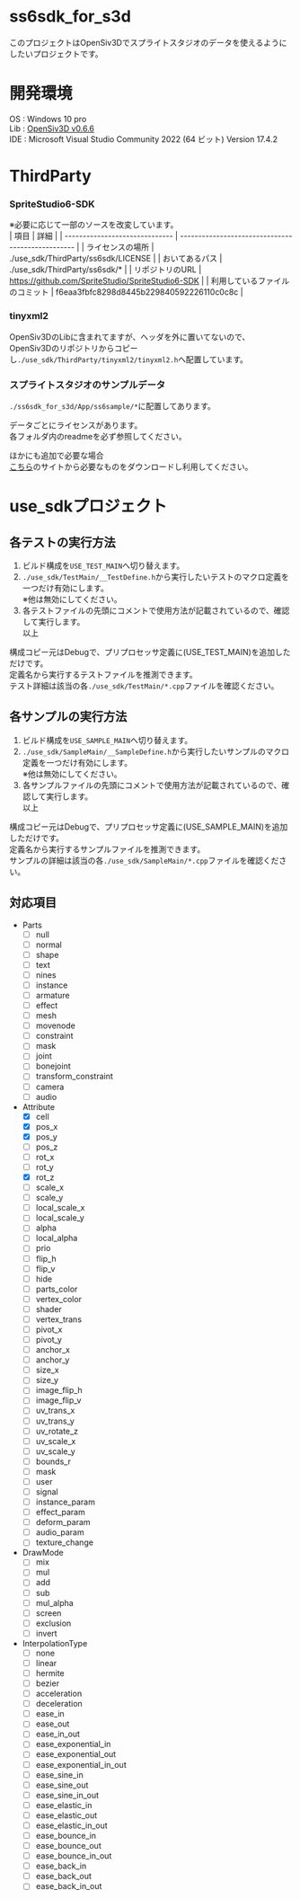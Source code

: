 # ss6sdk_for_s3d
このプロジェクトはOpenSiv3Dでスプライトスタジオのデータを使えるようにしたいプロジェクトです。  

# 開発環境
OS  : Windows 10 pro  
Lib : [OpenSiv3D v0.6.6](https://github.com/Siv3D/OpenSiv3D)  
IDE : Microsoft Visual Studio Community 2022 (64 ビット) Version 17.4.2  

# ThirdParty
### SpriteStudio6-SDK
※必要に応じて一部のソースを改変しています。  
| 項目                           | 詳細                                              |
| ------------------------------ | ------------------------------------------------- |
| ライセンスの場所               | ./use_sdk/ThirdParty/ss6sdk/LICENSE        |
| おいてあるパス                 | ./use_sdk/ThirdParty/ss6sdk/*              |
| リポジトリのURL                | https://github.com/SpriteStudio/SpriteStudio6-SDK |
| 利用しているファイルのコミット | f6eaa3fbfc8298d8445b229840592226110c0c8c          |
  
### tinyxml2
OpenSiv3DのLibに含まれてますが、ヘッダを外に置いてないので、  
OpenSiv3Dのリポジトリからコピーし`./use_sdk/ThirdParty/tinyxml2/tinyxml2.h`へ配置しています。  
  
### スプライトスタジオのサンプルデータ
`./ss6sdk_for_s3d/App/ss6sample/*`に配置してあります。  

データごとにライセンスがあります。  
各フォルダ内のreadmeを必ず参照してください。  
  
ほかにも追加で必要な場合  
[こちら](https://www.webtech.co.jp/help/ja/spritestudio/download/sample/)のサイトから必要なものをダウンロードし利用してください。  

# use_sdkプロジェクト

## 各テストの実行方法
1. ビルド構成を`USE_TEST_MAIN`へ切り替えます。  
2. `./use_sdk/TestMain/__TestDefine.h`から実行したいテストのマクロ定義を一つだけ有効にします。  
※他は無効にしてください。  
3. 各テストファイルの先頭にコメントで使用方法が記載されているので、確認して実行します。  
以上  

構成コピー元はDebugで、プリプロセッサ定義に(USE_TEST_MAIN)を追加しただけです。  
定義名から実行するテストファイルを推測できます。  
テスト詳細は該当の各`./use_sdk/TestMain/*.cpp`ファイルを確認ください。  
  
## 各サンプルの実行方法
1. ビルド構成を`USE_SAMPLE_MAIN`へ切り替えます。  
2. `./use_sdk/SampleMain/__SampleDefine.h`から実行したいサンプルのマクロ定義を一つだけ有効にします。  
※他は無効にしてください。  
3. 各サンプルファイルの先頭にコメントで使用方法が記載されているので、確認して実行します。  
以上  

構成コピー元はDebugで、プリプロセッサ定義に(USE_SAMPLE_MAIN)を追加しただけです。  
定義名から実行するサンプルファイルを推測できます。  
サンプルの詳細は該当の各`./use_sdk/SampleMain/*.cpp`ファイルを確認ください。  

## 対応項目  
 - Parts  
   - [ ] null  
   - [ ] normal  
   - [ ] shape  
   - [ ] text  
   - [ ] nines  
   - [ ] instance  
   - [ ] armature  
   - [ ] effect  
   - [ ] mesh  
   - [ ] movenode  
   - [ ] constraint  
   - [ ] mask  
   - [ ] joint  
   - [ ] bonejoint  
   - [ ] transform_constraint  
   - [ ] camera  
   - [ ] audio  
 - Attribute
   - [x] cell  
   - [x] pos_x  
   - [x] pos_y  
   - [ ] pos_z  
   - [ ] rot_x  
   - [ ] rot_y  
   - [x] rot_z  
   - [ ] scale_x  
   - [ ] scale_y  
   - [ ] local_scale_x  
   - [ ] local_scale_y  
   - [ ] alpha  
   - [ ] local_alpha  
   - [ ] prio  
   - [ ] flip_h  
   - [ ] flip_v  
   - [ ] hide  
   - [ ] parts_color  
   - [ ] vertex_color  
   - [ ] shader  
   - [ ] vertex_trans  
   - [ ] pivot_x  
   - [ ] pivot_y  
   - [ ] anchor_x  
   - [ ] anchor_y  
   - [ ] size_x  
   - [ ] size_y  
   - [ ] image_flip_h  
   - [ ] image_flip_v  
   - [ ] uv_trans_x  
   - [ ] uv_trans_y  
   - [ ] uv_rotate_z  
   - [ ] uv_scale_x  
   - [ ] uv_scale_y  
   - [ ] bounds_r  
   - [ ] mask  
   - [ ] user  
   - [ ] signal  
   - [ ] instance_param  
   - [ ] effect_param  
   - [ ] deform_param  
   - [ ] audio_param  
   - [ ] texture_change  
 - DrawMode
   - [ ] mix  
   - [ ] mul  
   - [ ] add  
   - [ ] sub  
   - [ ] mul_alpha  
   - [ ] screen  
   - [ ] exclusion  
   - [ ] invert  
 - InterpolationType
   - [ ] none  
   - [ ] linear  
   - [ ] hermite  
   - [ ] bezier  
   - [ ] acceleration  
   - [ ] deceleration  
   - [ ] ease_in  
   - [ ] ease_out  
   - [ ] ease_in_out  
   - [ ] ease_exponential_in  
   - [ ] ease_exponential_out  
   - [ ] ease_exponential_in_out  
   - [ ] ease_sine_in  
   - [ ] ease_sine_out  
   - [ ] ease_sine_in_out  
   - [ ] ease_elastic_in  
   - [ ] ease_elastic_out  
   - [ ] ease_elastic_in_out  
   - [ ] ease_bounce_in  
   - [ ] ease_bounce_out  
   - [ ] ease_bounce_in_out  
   - [ ] ease_back_in  
   - [ ] ease_back_out  
   - [ ] ease_back_in_out  